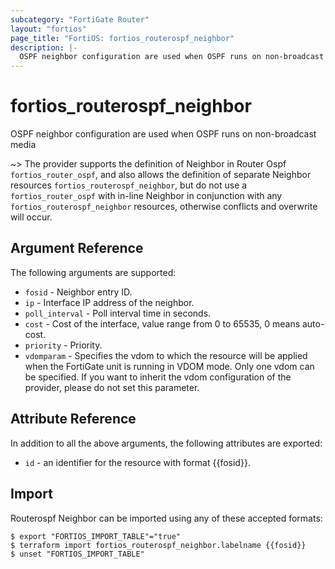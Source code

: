 ```yaml
---
subcategory: "FortiGate Router"
layout: "fortios"
page_title: "FortiOS: fortios_routerospf_neighbor"
description: |-
  OSPF neighbor configuration are used when OSPF runs on non-broadcast media
---
```


# fortios_routerospf_neighbor
OSPF neighbor configuration are used when OSPF runs on non-broadcast media

~> The provider supports the definition of Neighbor in Router Ospf `fortios_router_ospf`, and also allows the definition of separate Neighbor resources `fortios_routerospf_neighbor`, but do not use a `fortios_router_ospf` with in-line Neighbor in conjunction with any `fortios_routerospf_neighbor` resources, otherwise conflicts and overwrite will occur.



## Argument Reference

The following arguments are supported:

* `fosid` - Neighbor entry ID.
* `ip` - Interface IP address of the neighbor.
* `poll_interval` - Poll interval time in seconds.
* `cost` - Cost of the interface, value range from 0 to 65535, 0 means auto-cost.
* `priority` - Priority.
* `vdomparam` - Specifies the vdom to which the resource will be applied when the FortiGate unit is running in VDOM mode. Only one vdom can be specified. If you want to inherit the vdom configuration of the provider, please do not set this parameter.


## Attribute Reference

In addition to all the above arguments, the following attributes are exported:
* `id` - an identifier for the resource with format {{fosid}}.

## Import

Routerospf Neighbor can be imported using any of these accepted formats:
```
$ export "FORTIOS_IMPORT_TABLE"="true"
$ terraform import fortios_routerospf_neighbor.labelname {{fosid}}
$ unset "FORTIOS_IMPORT_TABLE"
```
